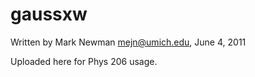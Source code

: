 # gaussxw

Written by Mark Newman <mejn@umich.edu>, June 4, 2011

Uploaded here for Phys 206 usage.
